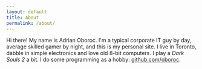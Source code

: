 ```yaml
---
layout: default
title: About
permalink: /about/
---
```


Hi there! My name is Adrian Oboroc.
I'm a typical corporate IT guy by day, average skilled gamer by night, and this is my personal site.
I live in Toronto, dabble in simple electronics and love old 8-bit computers.
I play a *Dark Souls 2* a bit.
I do some programming as a hobby: [github.com/oboroc](https://github.com/oboroc).
